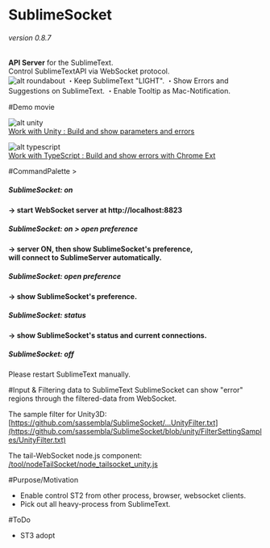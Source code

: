# SublimeSocket
###### version 0.8.7
**API Server** for the SublimeText.   
Control SublimeTextAPI via WebSocket protocol.  
![alt roundabout](https://dl.dropbox.com/u/36583594/2013%3A04%3A05%201-17-34/%E3%82%B9%E3%82%AF%E3%83%AA%E3%83%BC%E3%83%B3%E3%82%B7%E3%83%A7%E3%83%83%E3%83%88%202013-04-05%2013.02.38.png)
・Keep SublimeText "LIGHT".
・Show Errors and Suggestions on SublimeText.
・Enable Tooltip as Mac-Notification.


#Demo movie
  

![alt unity](https://raw.github.com/sassembla/SublimeSocket/master/doc/images/U_SS_ST.png)  
[Work with Unity	:	Build and show parameters and errors](https://vimeo.com/62957311)  


![alt typescript](https://raw.github.com/sassembla/SublimeSocket/master/doc/images/TS_SS_ST.png)  
[Work with TypeScript	:	Build and show errors with Chrome Ext](https://vimeo.com/63188211)


#CommandPalette >  
##### SublimeSocket: on
**-> start WebSocket server at http://localhost:8823**

##### SublimeSocket: on > open preference
**-> server ON, then show SublimeSocket's preference,**  
**will connect to SublimeServer automatically.**  

##### SublimeSocket: open preference
**-> show SublimeSocket's preference.**  

##### SublimeSocket: status
**-> show SublimeSocket's status and current connections.**  

##### SublimeSocket: off
Please restart SublimeText manually.
  

#Input & Filtering data to SublimeText
SublimeSocket can show "error" regions through the filtered-data from WebSocket.

The sample filter for Unity3D:  
[https://github.com/sassembla/SublimeSocket/...UnityFilter.txt](https://github.com/sassembla/SublimeSocket/blob/unity/FilterSettingSamples/UnityFilter.txt)  

The tail-WebSocket node.js component:  
[/tool/nodeTailSocket/node_tailsocket_unity.js](https://github.com/sassembla/SublimeSocket/blob/master/tool/nodeTailSocket/node_tailsocket.js)    





#Purpose/Motivation
* Enable control ST2 from other process, browser, websocket clients.
* Pick out all heavy-process from SublimeText.


#ToDo
* ST3 adopt